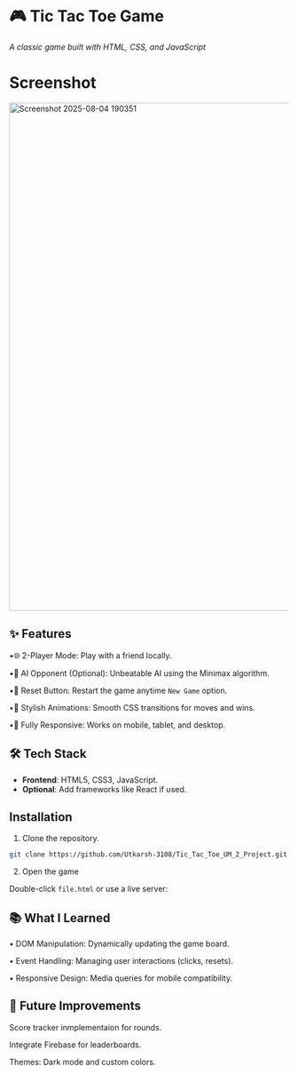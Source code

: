 # 🎮 Tic Tac Toe Game  
*A classic game built with HTML, CSS, and JavaScript*  

# Screenshot
<img width="719" height="915" alt="Screenshot 2025-08-04 190351" src="https://github.com/user-attachments/assets/ca21e01f-dd70-4819-b257-684aa36deef7" />

## ✨ Features  
•🌐 2-Player Mode: Play with a friend locally.

•🤖 AI Opponent (Optional): Unbeatable AI using the Minimax algorithm.

•🔁 Reset Button: Restart the game anytime ```New Game``` option.

•🎨 Stylish Animations: Smooth CSS transitions for moves and wins.

•📱 Fully Responsive: Works on mobile, tablet, and desktop.

## 🛠️ Tech Stack
- **Frontend**: HTML5, CSS3, JavaScript.  
- **Optional**: Add frameworks like React if used.

## Installation  
1. Clone the repository.
```bash  
git clone https://github.com/Utkarsh-3108/Tic_Tac_Toe_UM_2_Project.git
```

2. Open the game

Double-click ```file.html``` or use a live server:

## 📚 What I Learned
• DOM Manipulation: Dynamically updating the game board.

• Event Handling: Managing user interactions (clicks, resets).

• Responsive Design: Media queries for mobile compatibility.

## 🔮 Future Improvements
Score tracker inmplementaion for rounds.

Integrate Firebase for leaderboards.

Themes: Dark mode and custom colors.
